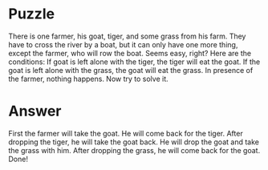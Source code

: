 # Puzzle
There is one farmer, his goat, tiger, and some grass from his farm. They have to cross the river by a boat, but it can only have one more thing, except the farmer, who will row the boat. Seems easy, right? Here are the conditions:
	If goat is left alone with the tiger, the tiger will eat the goat.
	If the goat is left alone with the grass, the goat will eat the grass. 
	In presence of the farmer, nothing happens.
Now try to solve it.

# Answer
First the farmer will take the goat. He will come back for the tiger. After dropping the tiger, he will take the goat back. He will drop the goat and take the grass with him. After dropping the grass, he will come back for the goat. Done!